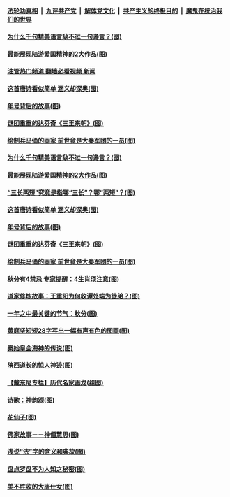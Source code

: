 ####  [法轮功真相](../../../../basic/blob/master/README.md?t=09241731) &nbsp;|&nbsp; [九评共产党](../../../../9ping.md/blob/master/README.md?t=09241731) &nbsp;|&nbsp; [解体党文化](../../../../jtdwh.md/blob/master/README.md?t=09241731)  &nbsp;|&nbsp; [共产主义的终极目的](../../../../gczydzjmd.md/blob/master/README.md?t=09241731) &nbsp;|&nbsp; [魔鬼在统治我们的世界](../../../../mgztzwmdsj.md/blob/master/README.md?t=09241731) 

#### [为什么千句精美语言敌不过一句谗言？(图)](../pages/p7/1017443.md?t=09241731) 

#### [最能展现陆游爱国精神的2大作品(图)](../pages/p7/1016759.md?t=09241731) 

#### [油管热门频道 翻墙必看视频 新闻](http://45.76.130.85:81/youtube.html?09241731)

#### [这首唐诗看似简单 涵义却深奥(图)](../pages/p7/1017026.md?t=09241731) 

#### [年号背后的故事(图)](../pages/p7/1016453.md?t=09241731) 

#### [谜团重重的达芬奇《三王来朝》(图)](../pages/p7/1016943.md?t=09241731) 

#### [绘制兵马俑的画家 前世竟是大秦军团的一员(图)](../pages/p7/1015593.md?t=09241731) 

#### [为什么千句精美语言敌不过一句谗言？(图)](../pages/p7/1017443.md?t=09241731) 

#### [最能展现陆游爱国精神的2大作品(图)](../pages/p7/1016759.md?t=09241731) 

#### [“三长两短”究竟是指哪“三长”？哪“两短”？(图)](../pages/p7/1017252.md?t=09241731) 

#### [这首唐诗看似简单 涵义却深奥(图)](../pages/p7/1017026.md?t=09241731) 

#### [年号背后的故事(图)](../pages/p7/1016453.md?t=09241731) 

#### [谜团重重的达芬奇《三王来朝》(图)](../pages/p7/1016943.md?t=09241731) 

#### [绘制兵马俑的画家 前世竟是大秦军团的一员(图)](../pages/p7/1015593.md?t=09241731) 

#### [秋分有4禁忌 专家提醒：4生肖须注意(图)](../pages/p7/1017280.md?t=09241731) 

#### [道家修炼故事：王重阳为何收谭处端为徒弟？(图)](../pages/p7/1017262.md?t=09241731) 

#### [一年之中最关键的节气：秋分(图)](../pages/p7/1017234.md?t=09241731) 

#### [黄庭坚短短28字写出一幅有声有色的图画(图)](../pages/p7/1017024.md?t=09241731) 

#### [秦始皇会海神的传说(图)](../pages/p7/1017147.md?t=09241731) 

#### [陕西道长的惊人神迹(图)](../pages/p7/1016200.md?t=09241731) 

#### [【戴东尼专栏】历代名家画龙(组图)](../pages/p7/1011260.md?t=09241731) 

#### [诗歌：神韵颂(图)](../pages/p7/1017074.md?t=09241731) 

#### [花仙子(图)](../pages/p7/1015678.md?t=09241731) 

#### [佛家故事－－神僧慧思(图)](../pages/p7/1016988.md?t=09241731) 

#### [浅说“法”字的含义和典故(图)](../pages/p7/1016452.md?t=09241731) 

#### [盘点罗盘不为人知之秘密(图)](../pages/p7/1016624.md?t=09241731) 

#### [美不胜收的大唐仕女(图)](../pages/p7/1015592.md?t=09241731) 

<img src='http://gfw-breaker.win/goodnews/indexes/p7.md' width='0px' height='0px'/>
